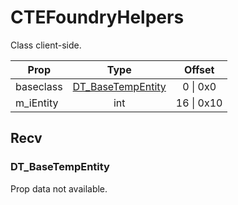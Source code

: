 # CTEFoundryHelpers

Class client-side.

|Prop|Type|Offset|
|---|:-:|:-:|
|baseclass|[DT_BaseTempEntity](#dt_basetempentity)|0 \| 0x0|
|m_iEntity|int|16 \| 0x10|

## Recv

### DT_BaseTempEntity

Prop data not available.
